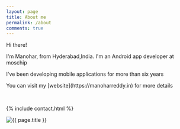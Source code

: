 ```yaml
---
layout: page
title: About me
permalink: /about
comments: true
---
```


<div class="row justify-content-between">
<div class="col-md-8 pr-5">

<p>Hi there!</p>

<p>I'm Manohar, from Hyderabad,India. I'm an Android app developer at moschip</p>

<p>I've been developing mobile applications for more than six years</p>

<p>You can visit my [website](https://manoharreddy.in) for more details</p>
<br />

{% include contact.html %}

</div>

<div class="col-md-4">
  <img class="featured-image img-fluid" src="{{ site.baseurl }}/assets/images/me.jpg" alt="{{ page.title }}">
</div>
</div>
